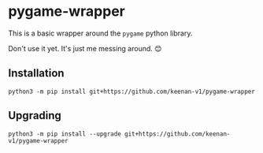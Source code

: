 # pygame-wrapper

This is a basic wrapper around the `pygame` python library.

Don't use it yet. It's just me messing around. 😊

## Installation
```shell
python3 -m pip install git+https://github.com/keenan-v1/pygame-wrapper
```

## Upgrading
```shell
python3 -m pip install --upgrade git+https://github.com/keenan-v1/pygame-wrapper
```

